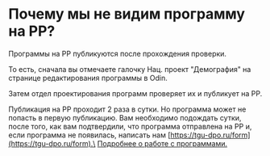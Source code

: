 # Почему мы не видим программу на РР?

Программы на РР публикуются после прохождения проверки.&#x20;

То есть, сначала вы отмечаете галочку Нац. проект "Демография" на странице редактирования программы в Odin.

Затем отдел проектирования программ проверяет их и публикует на РР.&#x20;

Публикация на РР проходит 2 раза в сутки. Но программа может не попасть в первую публикацию. Вам необходимо подождать сутки, после того, как вам подтвердили, что программа отправлена на РР и, если программа не появилась, написать нам [https://tgu-dpo.ru/form](https://tgu-dpo.ru/form).\
[Подробнее о работе с программами.](../programma-obucheniya..md)
